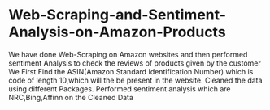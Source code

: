 # Web-Scraping-and-Sentiment-Analysis-on-Amazon-Products
We have done Web-Scraping on Amazon websites and then performed sentiment Analysis to check the reviews of products given by the customer
We First Find the ASIN(Amazon Standard Identification Number) which is code of length 10,which will the be present in the website.
Cleaned the data using different Packages.
Performed sentiment analysis which are NRC,Bing,Affinn on the Cleaned Data
